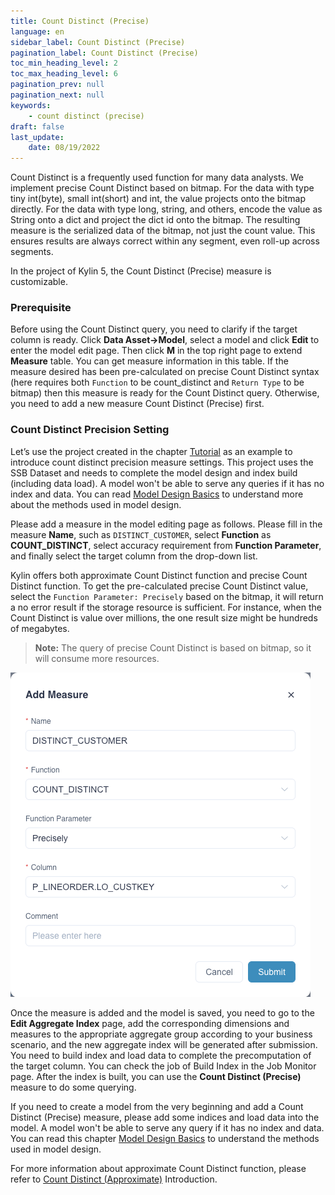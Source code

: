 ```yaml
---
title: Count Distinct (Precise)
language: en
sidebar_label: Count Distinct (Precise)
pagination_label: Count Distinct (Precise)
toc_min_heading_level: 2
toc_max_heading_level: 6
pagination_prev: null
pagination_next: null
keywords:
    - count distinct (precise)
draft: false
last_update:
    date: 08/19/2022
---
```



Count Distinct is a frequently used function for many data analysts. We implement precise Count Distinct based on bitmap. For the data with type tiny int(byte), small int(short) and int, the value projects onto the bitmap directly. For the data with type long, string, and others, encode the value as String onto a dict and project the dict id onto the bitmap. The resulting measure is the serialized data of the bitmap, not just the count value. This ensures results are always correct within any segment, even roll-up across segments.

In the project of Kylin 5, the Count Distinct (Precise) measure is customizable.



### Prerequisite

Before using the Count Distinct query, you need to clarify if the target column is ready. Click **Data Asset->Model**, select a model and click **Edit** to enter the model edit page. Then click **M** in the top right page to extend **Measure** table. You can get measure information in this table.  If the measure desired has been pre-calculated on precise Count Distinct syntax (here requires both `Function` to be count_distinct and `Return Type` to be bitmap) then this measure is ready for the Count Distinct query. Otherwise, you need to add a new measure Count Distinct (Precise) first. 



### Count Distinct Precision Setting 

Let’s use the project created in the chapter [Tutorial](../../../quickstart/expert_mode_tutorial.md) as an example to introduce count distinct precision measure settings. This project uses the SSB Dataset and needs to complete the model design and index build (including data load). A model won't be able to serve any queries if it has no index and data. You can read [Model Design Basics](../../data_modeling.md) to understand more about the methods used in model design. 

Please add a measure in the model editing page as follows. Please fill in the measure **Name**, such as `DISTINCT_CUSTOMER`, select **Function** as **COUNT_DISTINCT**, select accuracy requirement from **Function Parameter**, and finally select the target column from the drop-down list.

Kylin offers both approximate Count Distinct function and precise Count Distinct function. To get the pre-calculated precise Count Distinct value, select the `Function Parameter: Precisely` based on the bitmap, it will return a no error result if the storage resource is sufficient. For instance, when the Count Distinct is value over millions, the one result size might be hundreds of megabytes. 

> **Note:** The query of precise Count Distinct is based on bitmap, so it will consume more resources. 

![Add precisely COUNT_DISTINCT measure](images/cd_measures_add_precisely.png)

Once the measure is added and the model is saved, you need to go to the **Edit Aggregate Index** page, add the corresponding dimensions and measures to the appropriate aggregate group according to your business scenario, and the new aggregate index will be generated after submission. You need to build index and load data to complete the precomputation of the target column. You can check the job of Build Index in the Job Monitor page. After the index is built, you can use the **Count Distinct (Precise)** measure to do some querying. 

If you need to create a model from the very beginning and add a Count Distinct (Precise) measure, please add some indices and load data into the model. A model won't be able to serve any query if it has no index and data. You can read this chapter [Model Design Basics](../../data_modeling.md) to understand the methods used in model design.

For more information about approximate Count Distinct function, please refer to [Count Distinct (Approximate)](count_distinct_hllc.md) Introduction.
